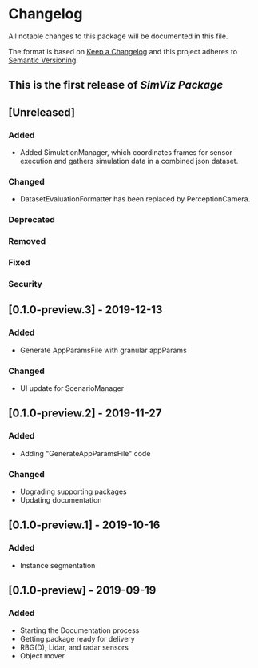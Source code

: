 # Changelog
All notable changes to this package will be documented in this file.

The format is based on [Keep a Changelog](http://keepachangelog.com/en/1.0.0/)
and this project adheres to [Semantic Versioning](http://semver.org/spec/v2.0.0.html).

## This is the first release of *SimViz Package* 

## [Unreleased] 
### Added
* Added SimulationManager, which coordinates frames for sensor execution and gathers simulation data in a combined json dataset.

### Changed
* DatasetEvaluationFormatter has been replaced by PerceptionCamera.

### Deprecated

### Removed

### Fixed

### Security

## [0.1.0-preview.3] - 2019-12-13
### Added
* Generate AppParamsFile with granular appParams

### Changed
* UI update for ScenarioManager

## [0.1.0-preview.2] - 2019-11-27
### Added
* Adding "GenerateAppParamsFile" code

### Changed
* Upgrading supporting packages 
* Updating documentation

## [0.1.0-preview.1] - 2019-10-16
### Added
* Instance segmentation

## [0.1.0-preview] - 2019-09-19
### Added
* Starting the Documentation process 
* Getting package ready for delivery  
* RBG(D), Lidar, and radar sensors
* Object mover
